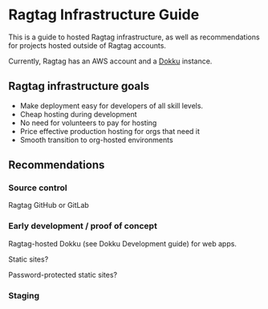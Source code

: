 # Ragtag Infrastructure Guide

This is a guide to hosted Ragtag infrastructure, as well as recommendations for projects hosted outside of Ragtag accounts.

Currently, Ragtag has an AWS account and a [Dokku](http://dokku.viewdocs.io/dokku/) instance.

## Ragtag infrastructure goals

- Make deployment easy for developers of all skill levels.
- Cheap hosting during development
- No need for volunteers to pay for hosting
- Price effective production hosting for orgs that need it
- Smooth transition to org-hosted environments

## Recommendations

### Source control

Ragtag GitHub or GitLab

### Early development / proof of concept

Ragtag-hosted Dokku (see Dokku Development guide) for web apps.

Static sites?

Password-protected static sites?

### Staging

